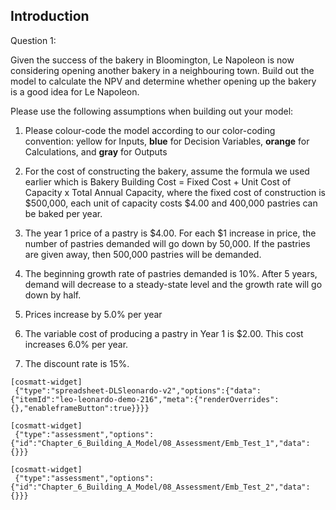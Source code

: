 ## Introduction

Question 1:

Given the success of the bakery in Bloomington, Le Napoleon is now considering opening another bakery in a neighbouring town. Build out the model to calculate the NPV and determine whether opening up the bakery is a good idea for Le Napoleon.

Please use the following assumptions when building out your model:

1.  Please colour-code the model according to our color-coding convention: yellow for Inputs, **blue** for Decision Variables, **orange** for Calculations, and **gray** for Outputs

2.  For the cost of constructing the bakery, assume the formula we used earlier which is Bakery Building Cost = Fixed Cost + Unit Cost of Capacity x Total Annual Capacity, where the fixed cost of construction is $500,000, each unit of capacity costs $4.00 and 400,000 pastries can be baked per year.

3.  The year 1 price of a pastry is $4.00. For each $1 increase in price, the number of pastries demanded will go down by 50,000. If the pastries are given away, then 500,000 pastries will be demanded.

4.  The beginning growth rate of pastries demanded is 10%. After 5 years, demand will decrease to a steady-state level and the growth rate will go down by half.

5.  Prices increase by 5.0% per year

6.  The variable cost of producing a pastry in Year 1 is $2.00. This cost increases 6.0% per year.

7.  The discount rate is 15%.

```
[cosmatt-widget]
 {"type":"spreadsheet-DLSleonardo-v2","options":{"data":{"itemId":"leo-leonardo-demo-216","meta":{"renderOverrides":{},"enableframeButton":true}}}} 
```

```
[cosmatt-widget]
 {"type":"assessment","options":{"id":"Chapter_6_Building_A_Model/08_Assessment/Emb_Test_1","data":{}}} 
```

```
[cosmatt-widget]
 {"type":"assessment","options":{"id":"Chapter_6_Building_A_Model/08_Assessment/Emb_Test_2","data":{}}} 
```
